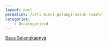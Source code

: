 ```yaml
---
layout: post
permalink: /arti-mimpi-pelangi-masuk-rumah/
categories:
    - Uncategorized
---
```


[Baca Selengkapnya](/05)